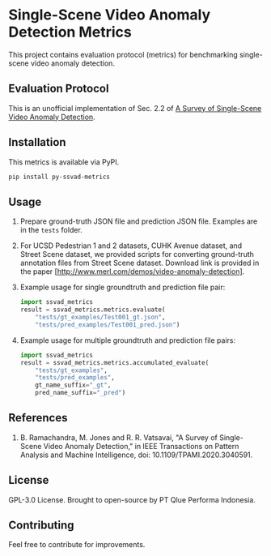 # Single-Scene Video Anomaly Detection Metrics

This project contains evaluation protocol (metrics) for benchmarking single-scene video anomaly detection.

## Evaluation Protocol

This is an unofficial implementation of Sec. 2.2 of [A Survey of Single-Scene Video Anomaly Detection](https://arxiv.org/pdf/2004.05993.pdf).

## Installation

This metrics is available via PyPI.

```bash
pip install py-ssvad-metrics
```

## Usage

1. Prepare ground-truth JSON file and prediction JSON file. Examples are in the `tests` folder.
1. For UCSD Pedestrian 1 and 2 datasets, CUHK Avenue dataset, and Street Scene dataset,
we provided scripts for converting ground-truth annotation files from Street Scene dataset. Download link is provided in the paper [http://www.merl.com/demos/video-anomaly-detection].
1. Example usage for single groundtruth and prediction file pair:

    ```python
    import ssvad_metrics
    result = ssvad_metrics.metrics.evaluate(
        "tests/gt_examples/Test001_gt.json",
        "tests/pred_examples/Test001_pred.json")
    ```

1. Example usage for multiple groundtruth and prediction file pairs:

    ```python
    import ssvad_metrics
    result = ssvad_metrics.metrics.accumulated_evaluate(
        "tests/gt_examples",
        "tests/pred_examples",
        gt_name_suffix="_gt",
        pred_name_suffix="_pred")
    ```

## References

1. B. Ramachandra, M. Jones and R. R. Vatsavai, "A Survey of Single-Scene Video Anomaly Detection," in IEEE Transactions on Pattern Analysis and Machine Intelligence, doi: 10.1109/TPAMI.2020.3040591.

## License

GPL-3.0 License. Brought to open-source by PT Qlue Performa Indonesia.

## Contributing

Feel free to contribute for improvements.
